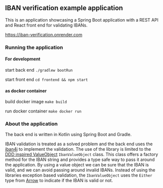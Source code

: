 ## IBAN verification example application

This is an application showcasing a Spring Boot application with a REST API and React front end for validating IBANs.

https://iban-verification.onrender.com

### Running the application
#### For development
start back end
`./gradlew bootRun`

start front end
`cd frontend && npm start`

#### as docker container
build docker image
`make build`

run docker container
`make docker run`

### About the application
The back end is written in Kotlin using Spring Boot and Gradle.

IBAN validation is treated as a solved problem and the back end uses the [iban4j](https://github.com/arturmkrtchyan/iban4j) to implement the validation.
The use of the library is limited to the [DDD inspired ValueObject](https://martinfowler.com/bliki/ValueObject.html) `IbanValueObject` class.
This class offers a factory method for the IBAN string and provides a type safe way to pass it around the application.
By using a value object we can be sure that the IBAN is valid, and we can avoid passing around invalid IBANs.
Instead of using the libraries exception based validation, the `IbanValueObject` uses the `Either` type from [Arrow](https://arrow-kt.io/) to indicate if the IBAN is valid or not.
